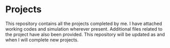# Projects
This repository contains all the projects completed by me. I have attached working codes and simulation wherever present. Additional files related to the project have also been provided. 
This repository will be updated as and when I will complete new projects.
